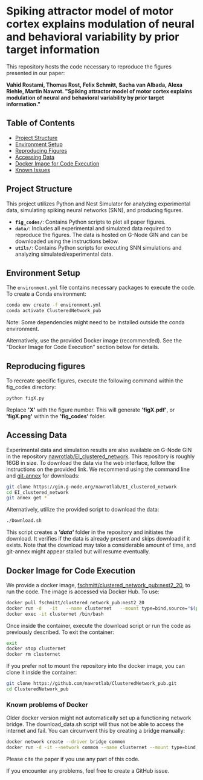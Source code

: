 # Spiking attractor model of motor cortex explains modulation of neural and behavioral variability by prior target information

This repository hosts the code necessary to reproduce the figures presented in our paper:

**Vahid Rostami, Thomas Rost, Felix Schmitt, Sacha van Albada, Alexa Riehle, Martin Nawrot. "Spiking attractor model of motor cortex explains modulation of neural and behavioral variability by prior target information."**


## Table of Contents
- [Project Structure](#project-structure)
- [Environment Setup](#environment-setup)
- [Reproducing Figures](#reproducing-figures)
- [Accessing Data](#accessing-data)
- [Docker Image for Code Execution](#docker-image-for-code-execution)
- [Known Issues](#known-issues)

## Project Structure
This project utilizes Python and Nest Simulator for analyzing experimental data, simulating spiking neural networks (SNN), and producing figures.

- **`fig_codes/`**: Contains Python scripts to plot all paper figures.
- **`data/`**: Includes all experimental and simulated data required to reproduce the figures. The data is hosted on G-Node GIN and can be downloaded using the instructions below.
- **`utils/`**: Contains Python scripts for executing SNN simulations and analyzing simulated/experimental data.

## Environment Setup
The `environment.yml` file contains necessary packages to execute the code. To create a Conda environment:

```bash
conda env create -f environment.yml
conda activate ClusteredNetwork_pub
```
Note: Some dependencies might need to be installed outside the conda environment.

Alternatively, use the provided Docker image (recommended). See the "Docker Image for Code Execution" section below for details.

## Reproducing figures
To recreate specific figures, execute the following command within the fig_codes directory:
```bash
python figX.py
```
Replace **'X'** with the figure number. This will generate **'figX.pdf'**, or **'figX.png'** within the **'fig_codes'** folder.

## Accessing Data
Experimental data and simulation results are also available on G-Node GIN in the repository 
[nawrotlab/EI_clustered_network](https://gin.g-node.org/nawrotlab/EI_clustered_network).
This repository is roughly 16GB in size. To download the data via the web interface, 
follow the instructions on the provided link. We recommend using the command line and 
[git-annex](https://git-annex.branchable.com/install/) for downloads:

```bash
git clone https://gin.g-node.org/nawrotlab/EI_clustered_network
cd EI_clustered_network
git annex get *
```
Alternatively, utilize the provided script to download the data:
```bash
./Download.sh
```
This script creates a ***'data'*** folder in the repository and initiates the download. 
It verifies if the data is already present and skips download if it exists. 
Note that the download may take a considerable amount of time, and git-annex might appear stalled but will resume eventually.

## Docker Image for Code Execution
We provide a docker image, 
[fschmitt/clustered_network_pub:nest2_20](https://hub.docker.com/repository/docker/fschmitt/clustered_network_pub/), 
to run the code.
The image is accessed via Docker Hub. To use:

```bash 
docker pull fschmitt/clustered_network_pub:nest2_20
docker run -d   -it   --name clusternet   --mount type=bind,source="$(pwd)"/ClusteredNetwork_pub,target=/app   fschmitt/clustered_network_pub:nest2_20
docker exec -it clusternet /bin/bash
```

Once inside the container, execute the download script or run the code as previously described. To exit the container:
```bash
exit
docker stop clusternet
docker rm clusternet
```

If you prefer not to mount the repository into the docker image, you can clone it inside the container:
```bash
git clone https://github.com/nawrotlab/ClusteredNetwork_pub.git
cd ClusteredNetwork_pub
```
### Known problems of Docker
Older docker version might not automatically set up a functioning network bridge. The download_data.sh script will thus not be able to access the internet and fail.
You can circumvent this by creating a bridge manually:
```bash
docker network create --driver bridge common
docker run -d -it --network common --name clusternet --mount type=bind,source="$(pwd)"/ClusteredNetwork_pub,target=/app fschmitt/clustered_network_pub:nest2_20
```

Please cite the paper if you use any part of this code.

If you encounter any problems, feel free to create a GitHub issue.
